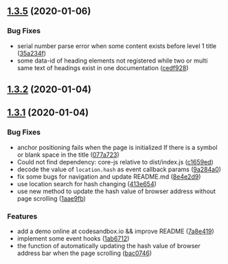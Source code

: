 <a name="1.3.5"></a>
## [1.3.5](https://github.com/parksben/markdown-navbar/compare/1.3.2...1.3.5) (2020-01-06)


### Bug Fixes

* serial number parse error when some content exists before level 1 title ([35a234f](https://github.com/parksben/markdown-navbar/commit/35a234f))
* some data-id of heading elements not registered while two or multi same text of headings exist in one documentation ([cedf928](https://github.com/parksben/markdown-navbar/commit/cedf928))



<a name="1.3.2"></a>
## [1.3.2](https://github.com/parksben/markdown-navbar/compare/v1.3.1...1.3.2) (2020-01-04)



<a name="1.3.1"></a>
## [1.3.1](https://github.com/parksben/markdown-navbar/compare/8e4e2d9...v1.3.1) (2020-01-04)


### Bug Fixes

* anchor positioning fails when the page is initialized If there is a symbol or blank space in the title ([077a723](https://github.com/parksben/markdown-navbar/commit/077a723))
* Could not find dependency: core-js relative to dist/index.js ([c1659ed](https://github.com/parksben/markdown-navbar/commit/c1659ed))
* decode the value of `location.hash` as event callback params ([9a284a0](https://github.com/parksben/markdown-navbar/commit/9a284a0))
* fix some bugs for navigation and update README.md ([8e4e2d9](https://github.com/parksben/markdown-navbar/commit/8e4e2d9))
* use location search for hash changing ([413e654](https://github.com/parksben/markdown-navbar/commit/413e654))
* use new method to update the hash value of browser address without page scrolling ([1aae9fb](https://github.com/parksben/markdown-navbar/commit/1aae9fb))


### Features

* add a demo online at codesandbox.io && improve README ([7a8e419](https://github.com/parksben/markdown-navbar/commit/7a8e419))
* implement some event hooks ([1ab6712](https://github.com/parksben/markdown-navbar/commit/1ab6712))
* the function of automatically updating the hash value of browser address bar when the page scrolling ([bac0746](https://github.com/parksben/markdown-navbar/commit/bac0746))



